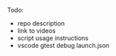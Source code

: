 Todo:
 - repo description
 - link to videos
 - script usage instructions
 - vscode gtest debug launch.json

